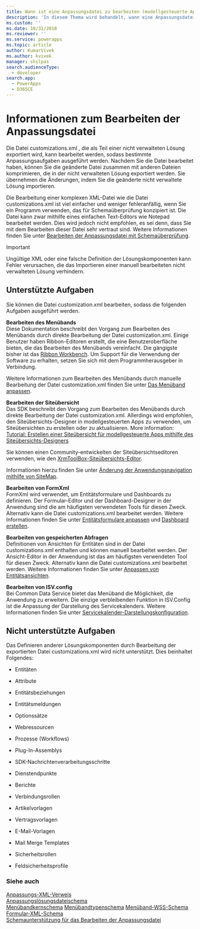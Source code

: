 ```yaml
---
title: Wann ist eine Anpassungsdatei zu bearbeiten (modellgesteuerte Apps) | Microsoft Docs
description: 'In diesem Thema wird behandelt, wann eine Anpassungsdatei zu bearbeiten ist sowie verschiedene mögliche Vorgehensweisen dabei'
ms.custom: ''
ms.date: 10/31/2018
ms.reviewer: ''
ms.service: powerapps
ms.topic: article
author: KumarVivek
ms.author: kvivek
manager: shilpas
search.audienceType:
  - developer
search.app:
  - PowerApps
  - D365CE
---
```

# <a name="when-to-edit-the-customizations-file"></a>Informationen zum Bearbeiten der Anpassungsdatei

<!-- https://docs.microsoft.com/dynamics365/customer-engagement/developer/customize-dev/when-edit-customization-file -->

Die Datei customizations.xml , die als Teil einer nicht verwalteten Lösung exportiert wird, kann bearbeitet werden, sodass bestimmte Anpassungsaufgaben ausgeführt werden. Nachdem Sie die Datei bearbeitet haben, können Sie die geänderte Datei zusammen mit anderen Dateien komprimieren, die in der nicht verwalteten Lösung exportiert werden. Sie übernehmen die Änderungen, indem Sie die geänderte nicht verwaltete Lösung importieren.  
  
 Die Bearbeitung einer komplexen XML-Datei wie die Datei customizations.xml ist viel einfacher und weniger fehleranfällig, wenn Sie ein Programm verwenden, das für Schemaüberprüfung konzipiert ist. Die Datei kann zwar mithilfe eines einfachen Text-Editors wie Notepad bearbeitet werden. Dies wird jedoch nicht empfohlen, es sei denn, dass Sie mit dem Bearbeiten dieser Datei sehr vertraut sind. Weitere Informationen finden Sie unter [Bearbeiten der Anpassungsdatei mit Schemaüberprüfung](edit-customizations-xml-file-schema-validation.md).  
  
> [!IMPORTANT]
>  Ungültige XML oder eine falsche Definition der Lösungskomponenten kann Fehler verursachen, die das Importieren einer manuell bearbeiteten nicht verwalteten Lösung verhindern.  
  
## <a name="supported-tasks"></a>Unterstützte Aufgaben  
 Sie können die Datei customization.xml bearbeiten, sodass die folgenden Aufgaben ausgeführt werden.  
  
 **Bearbeiten des Menübands**  
 Diese Dokumentation beschreibt den Vorgang zum Bearbeiten des Menübands durch direkte Bearbeitung der Datei customization.xml. Einige Benutzer haben Ribbon-Editoren erstellt, die eine Benutzeroberfläche bieten, die das Bearbeiten des Menübands vereinfacht. Die gängigste bisher ist das [Ribbon Workbench](https://www.develop1.net/public/rwb/ribbonworkbench.aspx). Um Support für die Verwendung der Software zu erhalten, setzen Sie sich mit dem Programmherausgeber in Verbindung.  
  
 Weitere Informationen zum Bearbeiten des Menübands durch manuelle Bearbeitung der Datei customization.xml finden Sie unter [Das Menüband anpassen](customize-commands-ribbon.md).  
  
 **Bearbeiten der Siteübersicht**  
 Das SDK beschreibt den Vorgang zum Bearbeiten des Menübands durch direkte Bearbeitung der Datei customization.xml. Allerdings wird empfohlen, den Siteübersichts-Designer in modellgesteuerten Apps zu verwenden, um Siteübersichten zu erstellen oder zu aktualisieren. More information: [Tutorial: Erstellen einer Siteübersicht für modellgesteuerte Apps mithilfe des Siteübersichts-Designers](../../maker/model-driven-apps/create-site-map-app.md)  
  
 Sie können einen Community-entwickelten der Siteübersichtseditoren verwenden, wie den [XrmToolBox-Siteübersichts-Editor](https://www.xrmtoolbox.com/plugins/MsCrmTools.SiteMapEditor/).   
  
 Informationen hierzu finden Sie unter [Änderung der Anwendungsnavigation mithilfe von SiteMap](/developer/customize-dev/change-application-navigation-using-sitemap.md).  
  
 **Bearbeiten von FormXml**  
 FormXml wird verwendet, um Entitätsformulare und Dashboards zu definieren. Der Formular-Editor und der Dashboard-Designer in der Anwendung sind die am häufigsten verwendeten Tools für diesen Zweck. Alternativ kann die Datei customizations.xml bearbeitet werden. Weitere Informationen finden Sie unter [Entitätsformulare anpassen](customize-entity-forms.md) und [Dashboard erstellen](create-dashboard.md).  
  
 **Bearbeiten von gespeicherten Abfragen**  
 Definitionen von Ansichten für Entitäten sind in der Datei customizations.xml enthalten und können manuell bearbeitet werden. Der Ansicht-Editor in der Anwendung ist das am häufigsten verwendeten Tool für diesen Zweck. Alternativ kann die Datei customizations.xml bearbeitet werden. Weitere Informationen finden Sie unter [Anpassen von Entitätsansichten](customize-entity-views.md).  
  
 **Bearbeiten von ISV.config**  
  Bei Common Data Service bietet das Menüband die Möglichkeit, die Anwendung zu erweitern. Die einzige verbleibenden Funktion in ISV.Config ist die Anpassung der Darstellung des Servicekalenders. Weitere Informationen finden Sie unter [Servicekalender-Darstellungskonfiguration](/dynamics365/customer-engagement/developer/customize-dev/service-calendar-appearance-configuration).  
  
## <a name="unsupported-tasks"></a>Nicht unterstützte Aufgaben  
 Das Definieren anderer Lösungskomponenten durch Bearbeitung der exportierten Datei customizations.xml wird nicht unterstützt. Dies beinhaltet Folgendes:  
  
-   Entitäten  
  
-   Attribute  
  
-   Entitätsbeziehungen  
  
-   Entitätsmeldungen  
  
-   Optionssätze  
  
-   Webressourcen  
  
-   Prozesse (Workflows)  
  
-   Plug-In-Assemblys  
  
-   SDK-Nachrichtenverarbeitungsschritte  
  
-   Dienstendpunkte  
  
-   Berichte  
  
-   Verbindungsrollen  
  
-   Artikelvorlagen  
  
-   Vertragsvorlagen  
  
-   E-Mail-Vorlagen  
  
-   Mail Merge Templates  
  
-   Sicherheitsrollen  
  
-   Feldsicherheitsprofile  
  

### <a name="see-also"></a>Siehe auch  
 [Anpassungs-XML-Verweis](customization-xml-reference.md)   
 [Anpassungslösungsdateischema](../common-data-service/customization-solutions-file-schema.md)   
 [Menübandkernschema](ribbon-core-schema.md) [Menübandtypenschema](ribbon-types-schema.md) [Menüband-WSS-Schema](ribbon-wss-schema.md)   
 [Formular-XML-Schema](form-xml-schema.md)   
 [Schemaunterstützung für das Bearbeiten der Anpassungsdatei](edit-customizations-xml-file-schema-validation.md)
